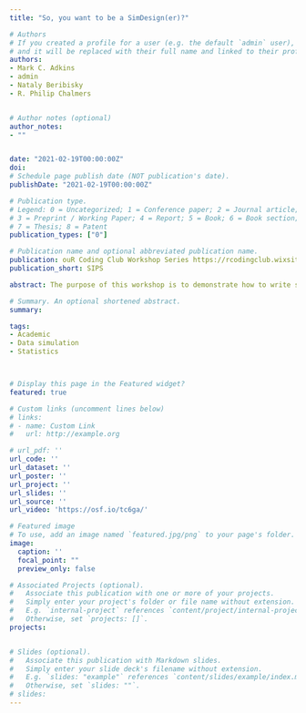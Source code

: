 ```yaml
---
title: "So, you want to be a SimDesign(er)?"

# Authors
# If you created a profile for a user (e.g. the default `admin` user), write the username (folder name) here 
# and it will be replaced with their full name and linked to their profile.
authors:
- Mark C. Adkins
- admin
- Nataly Beribisky
- R. Philip Chalmers


# Author notes (optional)
author_notes:
- ""


date: "2021-02-19T00:00:00Z"
doi: 
# Schedule page publish date (NOT publication's date).
publishDate: "2021-02-19T00:00:00Z"

# Publication type.
# Legend: 0 = Uncategorized; 1 = Conference paper; 2 = Journal article;
# 3 = Preprint / Working Paper; 4 = Report; 5 = Book; 6 = Book section;
# 7 = Thesis; 8 = Patent
publication_types: ["0"]

# Publication name and optional abbreviated publication name.
publication: ouR Coding Club Workshop Series https://rcodingclub.wixsite.com/home
publication_short: SIPS

abstract: The purpose of this workshop is to demonstrate how to write safe, effective, and intuitive R code for Monte Carlo simulation experiments containing one or more simulation factors. A few of the attractive Monte Carlo simulation coding strategies we will cover are how to write code which is intuitive to read, write, and debug; how to take advantage of SimDesign’s built-in features for creating flexible and extensible simulations; computational efficiency; reproducibility at the macro and micro level; safe and reliable code execution.

# Summary. An optional shortened abstract.
summary: 

tags: 
- Academic
- Data simulation
- Statistics



# Display this page in the Featured widget?
featured: true

# Custom links (uncomment lines below)
# links:
# - name: Custom Link
#   url: http://example.org

# url_pdf: ''
url_code: ''
url_dataset: ''
url_poster: ''
url_project: ''
url_slides: ''
url_source: ''
url_video: 'https://osf.io/tc6ga/'

# Featured image
# To use, add an image named `featured.jpg/png` to your page's folder. 
image:
  caption: ''
  focal_point: ""
  preview_only: false

# Associated Projects (optional).
#   Associate this publication with one or more of your projects.
#   Simply enter your project's folder or file name without extension.
#   E.g. `internal-project` references `content/project/internal-project/index.md`.
#   Otherwise, set `projects: []`.
projects:


# Slides (optional).
#   Associate this publication with Markdown slides.
#   Simply enter your slide deck's filename without extension.
#   E.g. `slides: "example"` references `content/slides/example/index.md`.
#   Otherwise, set `slides: ""`.
# slides: 
---
```




